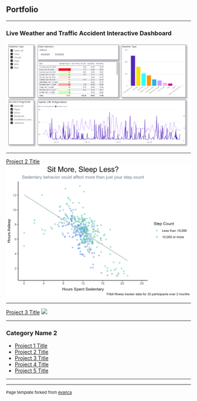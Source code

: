 ## Portfolio

---

### Live Weather and Traffic Accident Interactive Dashboard

[](/sample_page)
<img src="images/PowerBI Dashboard.png?raw=true"/>

---
[Project 2 Title](/pdf/sample_presentation.pdf)
<img src="images/Sedentary Activity and Sleep.jpg?raw=true"/>

---
[Project 3 Title](http://example.com/)
<img src="images/Graph Recreation.jpg?raw=true"/>

---

### Category Name 2

- [Project 1 Title](http://example.com/)
- [Project 2 Title](http://example.com/)
- [Project 3 Title](http://example.com/)
- [Project 4 Title](http://example.com/)
- [Project 5 Title](http://example.com/)

---




---
<p style="font-size:11px">Page template forked from <a href="https://github.com/evanca/quick-portfolio">evanca</a></p>
<!-- Remove above link if you don't want to attibute -->

